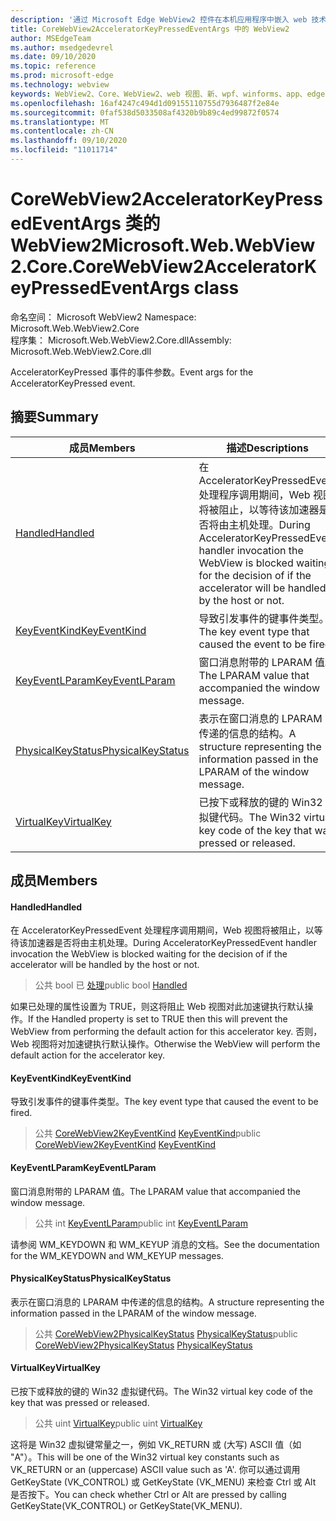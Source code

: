 ```yaml
---
description: '通过 Microsoft Edge WebView2 控件在本机应用程序中嵌入 web 技术 (HTML、CSS 和 JavaScript) '
title: CoreWebView2AcceleratorKeyPressedEventArgs 中的 WebView2
author: MSEdgeTeam
ms.author: msedgedevrel
ms.date: 09/10/2020
ms.topic: reference
ms.prod: microsoft-edge
ms.technology: webview
keywords: WebView2、Core、WebView2、web 视图、新、wpf、winforms、app、edge、CoreWebView2、CoreWebView2Controller、浏览器控件、边缘 html、、浏览器控件、边缘 html、WebView2
ms.openlocfilehash: 16af4247c494d1d09155110755d7936487f2e84e
ms.sourcegitcommit: 0faf538d5033508af4320b9b89c4ed99872f0574
ms.translationtype: MT
ms.contentlocale: zh-CN
ms.lasthandoff: 09/10/2020
ms.locfileid: "11011714"
---
```

# <span data-ttu-id="862f9-104">CoreWebView2AcceleratorKeyPressedEventArgs 类的 WebView2</span><span class="sxs-lookup"><span data-stu-id="862f9-104">Microsoft.Web.WebView2.Core.CoreWebView2AcceleratorKeyPressedEventArgs class</span></span> 

<span data-ttu-id="862f9-105">命名空间： Microsoft WebView2 </span><span class="sxs-lookup"><span data-stu-id="862f9-105">Namespace: Microsoft.Web.WebView2.Core</span></span>\
<span data-ttu-id="862f9-106">程序集： Microsoft.Web.WebView2.Core.dll</span><span class="sxs-lookup"><span data-stu-id="862f9-106">Assembly: Microsoft.Web.WebView2.Core.dll</span></span>

<span data-ttu-id="862f9-107">AcceleratorKeyPressed 事件的事件参数。</span><span class="sxs-lookup"><span data-stu-id="862f9-107">Event args for the AcceleratorKeyPressed event.</span></span>

## <span data-ttu-id="862f9-108">摘要</span><span class="sxs-lookup"><span data-stu-id="862f9-108">Summary</span></span>

 <span data-ttu-id="862f9-109">成员</span><span class="sxs-lookup"><span data-stu-id="862f9-109">Members</span></span>                        | <span data-ttu-id="862f9-110">描述</span><span class="sxs-lookup"><span data-stu-id="862f9-110">Descriptions</span></span>
--------------------------------|---------------------------------------------
[<span data-ttu-id="862f9-111">Handled</span><span class="sxs-lookup"><span data-stu-id="862f9-111">Handled</span></span>](#handled) | <span data-ttu-id="862f9-112">在 AcceleratorKeyPressedEvent 处理程序调用期间，Web 视图将被阻止，以等待该加速器是否将由主机处理。</span><span class="sxs-lookup"><span data-stu-id="862f9-112">During AcceleratorKeyPressedEvent handler invocation the WebView is blocked waiting for the decision of if the accelerator will be handled by the host or not.</span></span>
[<span data-ttu-id="862f9-113">KeyEventKind</span><span class="sxs-lookup"><span data-stu-id="862f9-113">KeyEventKind</span></span>](#keyeventkind) | <span data-ttu-id="862f9-114">导致引发事件的键事件类型。</span><span class="sxs-lookup"><span data-stu-id="862f9-114">The key event type that caused the event to be fired.</span></span>
[<span data-ttu-id="862f9-115">KeyEventLParam</span><span class="sxs-lookup"><span data-stu-id="862f9-115">KeyEventLParam</span></span>](#keyeventlparam) | <span data-ttu-id="862f9-116">窗口消息附带的 LPARAM 值。</span><span class="sxs-lookup"><span data-stu-id="862f9-116">The LPARAM value that accompanied the window message.</span></span>
[<span data-ttu-id="862f9-117">PhysicalKeyStatus</span><span class="sxs-lookup"><span data-stu-id="862f9-117">PhysicalKeyStatus</span></span>](#physicalkeystatus) | <span data-ttu-id="862f9-118">表示在窗口消息的 LPARAM 中传递的信息的结构。</span><span class="sxs-lookup"><span data-stu-id="862f9-118">A structure representing the information passed in the LPARAM of the window message.</span></span>
[<span data-ttu-id="862f9-119">VirtualKey</span><span class="sxs-lookup"><span data-stu-id="862f9-119">VirtualKey</span></span>](#virtualkey) | <span data-ttu-id="862f9-120">已按下或释放的键的 Win32 虚拟键代码。</span><span class="sxs-lookup"><span data-stu-id="862f9-120">The Win32 virtual key code of the key that was pressed or released.</span></span>

## <span data-ttu-id="862f9-121">成员</span><span class="sxs-lookup"><span data-stu-id="862f9-121">Members</span></span>

#### <span data-ttu-id="862f9-122">Handled</span><span class="sxs-lookup"><span data-stu-id="862f9-122">Handled</span></span> 

<span data-ttu-id="862f9-123">在 AcceleratorKeyPressedEvent 处理程序调用期间，Web 视图将被阻止，以等待该加速器是否将由主机处理。</span><span class="sxs-lookup"><span data-stu-id="862f9-123">During AcceleratorKeyPressedEvent handler invocation the WebView is blocked waiting for the decision of if the accelerator will be handled by the host or not.</span></span>

> <span data-ttu-id="862f9-124">公共 bool 已 [处理](#handled)</span><span class="sxs-lookup"><span data-stu-id="862f9-124">public bool [Handled](#handled)</span></span>

<span data-ttu-id="862f9-125">如果已处理的属性设置为 TRUE，则这将阻止 Web 视图对此加速键执行默认操作。</span><span class="sxs-lookup"><span data-stu-id="862f9-125">If the Handled property is set to TRUE then this will prevent the WebView from performing the default action for this accelerator key.</span></span> <span data-ttu-id="862f9-126">否则，Web 视图将对加速键执行默认操作。</span><span class="sxs-lookup"><span data-stu-id="862f9-126">Otherwise the WebView will perform the default action for the accelerator key.</span></span>

#### <span data-ttu-id="862f9-127">KeyEventKind</span><span class="sxs-lookup"><span data-stu-id="862f9-127">KeyEventKind</span></span> 

<span data-ttu-id="862f9-128">导致引发事件的键事件类型。</span><span class="sxs-lookup"><span data-stu-id="862f9-128">The key event type that caused the event to be fired.</span></span>

> <span data-ttu-id="862f9-129">公共 [CoreWebView2KeyEventKind](./namespace-microsoft-web-webview2-core.md) [KeyEventKind](#keyeventkind)</span><span class="sxs-lookup"><span data-stu-id="862f9-129">public [CoreWebView2KeyEventKind](./namespace-microsoft-web-webview2-core.md) [KeyEventKind](#keyeventkind)</span></span>

#### <span data-ttu-id="862f9-130">KeyEventLParam</span><span class="sxs-lookup"><span data-stu-id="862f9-130">KeyEventLParam</span></span> 

<span data-ttu-id="862f9-131">窗口消息附带的 LPARAM 值。</span><span class="sxs-lookup"><span data-stu-id="862f9-131">The LPARAM value that accompanied the window message.</span></span>

> <span data-ttu-id="862f9-132">公共 int [KeyEventLParam](#keyeventlparam)</span><span class="sxs-lookup"><span data-stu-id="862f9-132">public int [KeyEventLParam](#keyeventlparam)</span></span>

<span data-ttu-id="862f9-133">请参阅 WM_KEYDOWN 和 WM_KEYUP 消息的文档。</span><span class="sxs-lookup"><span data-stu-id="862f9-133">See the documentation for the WM_KEYDOWN and WM_KEYUP messages.</span></span>

#### <span data-ttu-id="862f9-134">PhysicalKeyStatus</span><span class="sxs-lookup"><span data-stu-id="862f9-134">PhysicalKeyStatus</span></span> 

<span data-ttu-id="862f9-135">表示在窗口消息的 LPARAM 中传递的信息的结构。</span><span class="sxs-lookup"><span data-stu-id="862f9-135">A structure representing the information passed in the LPARAM of the window message.</span></span>

> <span data-ttu-id="862f9-136">公共 [CoreWebView2PhysicalKeyStatus](microsoft-web-webview2-core-corewebview2physicalkeystatus.md) [PhysicalKeyStatus](#physicalkeystatus)</span><span class="sxs-lookup"><span data-stu-id="862f9-136">public [CoreWebView2PhysicalKeyStatus](microsoft-web-webview2-core-corewebview2physicalkeystatus.md) [PhysicalKeyStatus](#physicalkeystatus)</span></span>

#### <span data-ttu-id="862f9-137">VirtualKey</span><span class="sxs-lookup"><span data-stu-id="862f9-137">VirtualKey</span></span> 

<span data-ttu-id="862f9-138">已按下或释放的键的 Win32 虚拟键代码。</span><span class="sxs-lookup"><span data-stu-id="862f9-138">The Win32 virtual key code of the key that was pressed or released.</span></span>

> <span data-ttu-id="862f9-139">公共 uint [VirtualKey](#virtualkey)</span><span class="sxs-lookup"><span data-stu-id="862f9-139">public uint [VirtualKey](#virtualkey)</span></span>

<span data-ttu-id="862f9-140">这将是 Win32 虚拟键常量之一，例如 VK_RETURN 或 (大写) ASCII 值（如 "A"）。</span><span class="sxs-lookup"><span data-stu-id="862f9-140">This will be one of the Win32 virtual key constants such as VK_RETURN or an (uppercase) ASCII value such as 'A'.</span></span> <span data-ttu-id="862f9-141">你可以通过调用 GetKeyState (VK_CONTROL) 或 GetKeyState (VK_MENU) 来检查 Ctrl 或 Alt 是否按下。</span><span class="sxs-lookup"><span data-stu-id="862f9-141">You can check whether Ctrl or Alt are pressed by calling GetKeyState(VK_CONTROL) or GetKeyState(VK_MENU).</span></span>

